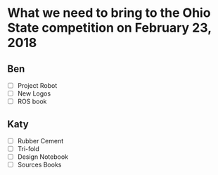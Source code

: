 # What we need to bring to the Ohio State competition on February 23, 2018

## Ben
- [ ] Project Robot
- [ ] New Logos
- [ ] ROS book

## Katy
- [ ] Rubber Cement
- [ ] Tri-fold
- [ ] Design Notebook
- [ ] Sources Books
